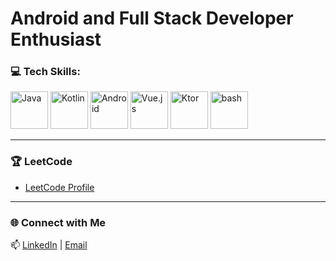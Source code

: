 # **Android and Full Stack Developer Enthusiast** 

### 💻 Tech Skills:
<p> 
  <img src="https://skillicons.dev/icons?i=java" alt="Java" width="60" height="60"/> 
  <img src="https://skillicons.dev/icons?i=kotlin" alt="Kotlin" width="60" height="60"/> 
  <img src="https://skillicons.dev/icons?i=androidstudio" alt="Android" width="60" height="60"/> 
  <img src="https://skillicons.dev/icons?i=vue" alt="Vue.js" width="60" height="60"/> 
  <img src="https://skillicons.dev/icons?i=ktor" alt="Ktor" width="60" height="60"/> 
  <img src="https://skillicons.dev/icons?i=bash" alt="bash" width="60" height="60"/>
</p>

---

### 🏆 LeetCode
- [LeetCode Profile](https://leetcode.com/aibabroski/)  

---

### 🌐 Connect with Me
📫 [LinkedIn](https://www.linkedin.com/in/aibekmurat) | [Email](mailto:mr.aibek.developer@gmail.com)  
